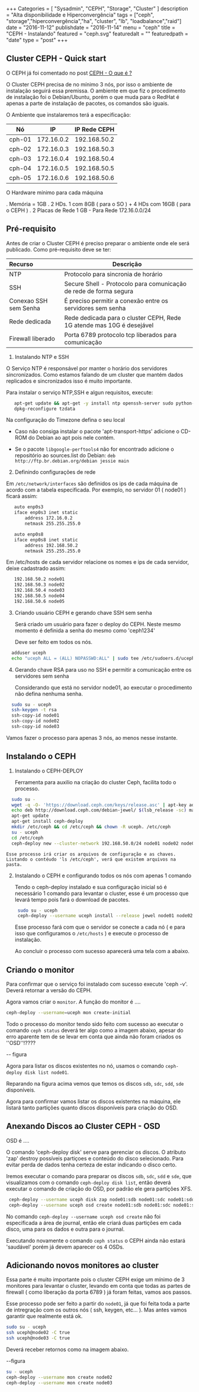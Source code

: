 +++
Categories = [
	"Sysadmin", 
	"CEPH",
	"Storage",
        "Cluster"
]
description = "Alta disponibilidade e Hiperconvergência"
tags = ["ceph", "storage","hiperconvergência","ha", "cluster", "lb", "loadbalance","raid"]
date = "2016-11-12"
publishdate = "2016-11-14"
menu = "ceph"
title = "CEPH - Instalando"
featured = "ceph.svg"
featuredalt = ""
featuredpath = "date"
type = "post"
+++

## Cluster CEPH - Quick start

 O CEPH já foi comentado no post [CEPH - O que é ?](http://blog.bemanuel.com.br/post/ceph/inicio/)

 O Cluster CEPH precisa de no mínimo 3 nós, por isso o ambiente de instalação seguirá essa premissa. O ambiente em que fiz o procedimento de instalação foi o Debian/Ubuntu, porém o que muda para o RedHat é apenas a parte de instalação de pacotes, os comandos são iguais.

 O Ambiente que instalaremos terá a especificação:

Nó | IP | IP Rede CEPH
----- | :--------: | :-------:
cph-01 | 172.16.0.2 | 192.168.50.2
cph-02 | 172.16.0.3 | 192.168.50.3
cph-03 | 172.16.0.4 | 192.168.50.4
cph-04 | 172.16.0.5 | 192.168.50.5
cph-05 | 172.16.0.6 | 192.168.50.6

 O Hardware mínimo para cada máquina

 . Memória = 1GB
 . 2 HDs. 1 com 8GB ( para o SO ) + 4 HDs com 16GB ( para o CEPH )
 . 2 Placas de Rede 1 GB - Para Rede 172.16.0.0/24

## Pré-requisito

 Antes de criar o Cluster CEPH é preciso preparar o ambiente onde ele será publicado. Como pré-requisito deve se ter:

Recurso | Descrição 
:--------- | ---------- 
 NTP | Protocolo para sincronia de horário
 SSH | Secure Shell - Protocolo para comunicação de rede de forma segura
 Conexao SSH sem Senha | É preciso permitir a conexão entre os servidores sem senha
 Rede dedicada | Rede dedicada para o cluster CEPH, Rede 1G atende mas 10G é desejável
 Firewall liberado | Porta 6789 protocolo tcp liberados para comunicação

1. Instalando NTP e SSH
  
 O Serviço NTP é responsável por manter o horário dos servidores sincronizados. Como estamos falando de um cluster que mantém dados replicados e sincronizados isso é muito importante. 

 Para instalar o serviço NTP,SSH e algun requisitos, execute:

 ```bash
    apt-get update && apt-get -y install ntp openssh-server sudo python-setuptools vim apt-transport-https libgoogle-perftools4
    dpkg-reconfigure tzdata
 ```
   Na configuração do Timezone defina o seu local

- Caso não consiga instalar o pacote 'apt-transport-https' adicione o CD-ROM do Debian ao apt pois nele contém.

- Se o pacote `libgoogle-perftools4` não for encontrado adicione o repositório ao sources.list do Debian: `deb http://ftp.br.debian.org/debian jessie main`

2. Definindo configurações de rede

 Em `/etc/network/interfaces` são definidos os ips de cada máquina de acordo com a tabela especificada. Por exemplo, no servidor 01 ( node01 ) ficará assim:

 ```bash /etc/network/interfaces
    auto enp0s3 
    iface enp0s3 inet static
        address 172.16.0.2
        netmask 255.255.255.0

    auto enp0s8 
    iface enp0s8 inet static
        address 192.168.50.2
        netmask 255.255.255.0
 ``` 
  
  Em /etc/hosts de cada servidor relacione os nomes e ips de cada servidor, deixe cadastrado assim:

 ```bash /etc/hosts
    192.168.50.2 node01
    192.168.50.3 node02
    192.168.50.4 node03
    192.168.50.5 node04
    192.168.50.6 node05
 ```

3. Criando usuário CEPH e gerando chave SSH sem senha

    Será criado um usuário para fazer o deploy do CEPH. Neste mesmo momento é definida a senha do mesmo como 'ceph1234'

    Deve ser feito em todos os nós.

  ```bash
    adduser uceph
    echo "uceph ALL = (ALL) NOPASSWD:ALL" | sudo tee /etc/sudoers.d/uceph
  ```
4. Gerando chave RSA para uso no SSH e permitir a comunicação entre os servidores sem senha
 
    Considerando que está no servidor node01, ao executar o procedimento não defina nenhuma senha.

  ```bash
    sudo su - uceph
    ssh-keygen -t rsa
    ssh-copy-id node01
    ssh-copy-id node02
    ssh-copy-id node03
  ``` 

   Vamos fazer o processo para apenas 3 nós, ao menos nesse instante.

## Instalando o CEPH 


1. Instalando o CEPH-DEPLOY

   Ferramenta para auxilio na criação do cluster Ceph, facilita todo o processo.

  ```bash
    sudo su -
    wget -q -O- 'https://download.ceph.com/keys/release.asc' | apt-key add -
    echo deb http://download.ceph.com/debian-jewel/ $(lsb_release -sc) main | tee /etc/apt/sources.list.d/ceph.list
    apt-get update
    apt-get install ceph-deploy
    mkdir /etc/ceph && cd /etc/ceph && chown -R uceph. /etc/ceph 
    su - uceph
    cd /etc/ceph
    ceph-deploy new --cluster-network 192.168.50.0/24 node01 node02 node03
  ```
    Esse processo irá criar os arquivos de configuração e as chaves. Listando o contéudo 'ls /etc/ceph', verá que existem arquivos na pasta.


2. Instalando o CEPH e configurando todos os nós com apenas 1 comando

   Tendo o ceph-deploy instalado e sua configuração inicial só é necessário 1 comando para levantar o cluster, esse é um processo que levará tempo pois fará o download de pacotes.

   ```bash
    sudo su - uceph
    ceph-deploy --username uceph install --release jewel node01 node02 node03
   ```
   Esse processo fará com que o servidor se conecte a cada nó ( e para isso que configuramos o `/etc/hosts` ) e execute o processo de instalação.

   Ao concluir o processo com sucesso aparecerá uma tela com a abaixo.

## Criando o monitor

   Para confirmar que o serviço foi instalado com sucesso execute 'ceph -v'. Deverá retornar a versão do CEPH.

   Agora vamos criar o `monitor`. A função do monitor é ....

   ```bash
   ceph-deploy --username=uceph mon create-initial
   ```
   
   Todo o processo do monitor tendo sido feito com sucesso ao executar o comando `ceph status` deverá ter algo como a imagem abaixo, apesar do erro aparente tem de se levar em conta que ainda não foram criados  os ''OSD''!???? 

   -- figura

   Agora para listar os discos existentes no nó, usamos o comando `ceph-deploy disk list node01`.

   Reparando na figura acima vemos que temos os discos `sdb`, `sdc`, `sdd`, `sde` disponíveis.

   Agora para confirmar vamos listar os discos existentes na máquina, ele listará tanto partições quanto discos disponíveis para criação do OSD.


## Anexando Discos ao Cluster CEPH - OSD

   OSD é ....

   O comando 'ceph-deploy disk' serve para gerenciar os discos. O atributo 'zap' destroy possíveis partiçoes e conteúdo do disco selecionado. Para evitar perda de dados tenha certeza de estar indicando o disco certo.

   Iremos executar o comando para preparar os discos `sdb`, `sdc`, `sdd` e `sde`, que visualizamos com o comando ``ceph-deploy disk list``, então deverá executar o comando de criação do OSD, por padrão ele gera partições XFS. 

  ```bash
   ceph-deploy --username uceph disk zap node01:sdb node01:sdc node01:sdd node01:sde
   ceph-deploy --username uceph osd create node01:sdb node01:sdc node01:sdd node01:sde
  ```

  No comando `ceph-deploy --username uceph osd create` não foi especificada a área de journal, então ele criará duas partições em cada disco, uma para os dados e outra para o journal.
   
  Executando novamente o comando `ceph status` o CEPH ainda não estará 'saudável' porém já devem aparecer os 4 OSDs.
 
## Adicionando novos monitores ao cluster

  Essa parte é muito importante pois o cluster CEPH exige um mínimo de 3 monitores para levantar o cluster, levando em conta que todas as partes de firewall ( como liberação da porta 6789 ) já foram feitas, vamos aos passos.

  Esse processo pode ser feito a partir do `node01`, já que foi feita toda a parte de intregração com os outros nós ( ssh, keygen, etc... ). Mas antes vamos garantir que realmente está ok.

  ```bash
  sudo su - uceph
  ssh uceph@node02 -C true
  ssh uceph@node03 -C true
  ```
  
  Deverá receber retornos como na imagem abaixo.

  --figura



  ```bash
  su - uceph
  ceph-deploy --username mon create node02
  ceph-deploy --username mon create node03

  ```
